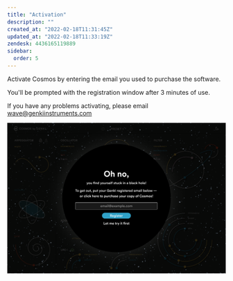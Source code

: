 ```yaml
---
title: "Activation"
description: ""
created_at: "2022-02-18T11:31:45Z"
updated_at: "2022-02-18T11:33:19Z"
zendesk: 4436165119889
sidebar:
  order: 5
---
```


Activate Cosmos by entering the email you used to purchase the software.

You'll be prompted with the registration window after 3 minutes of use.

If you have any problems activating, please email [wave@genkiinstruments.com](mailto:wave@genkiinstruments.com)

![](/src/assets/images/article_4436165119505_image_0.png)
